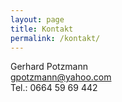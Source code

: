 ```yaml
---
layout: page
title: Kontakt
permalink: /kontakt/
---
```


Gerhard Potzmann  
[gpotzmann@yahoo.com](mailto:gpotzmann@yahoo.com)  
Tel.: 0664 59 69 442